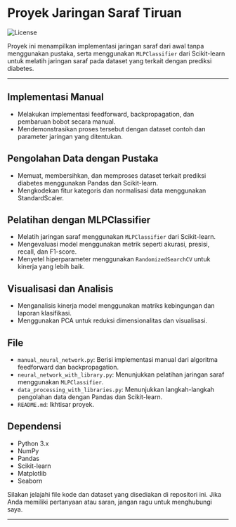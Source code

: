 # Proyek Jaringan Saraf Tiruan

![License](https://img.shields.io/badge/license-MIT-green)  

Proyek ini menampilkan implementasi jaringan saraf dari awal tanpa menggunakan pustaka, serta menggunakan `MLPClassifier` dari Scikit-learn untuk melatih jaringan saraf pada dataset yang terkait dengan prediksi diabetes.

---

## Implementasi Manual
- Melakukan implementasi feedforward, backpropagation, dan pembaruan bobot secara manual.
- Mendemonstrasikan proses tersebut dengan dataset contoh dan parameter jaringan yang ditentukan.

## Pengolahan Data dengan Pustaka
- Memuat, membersihkan, dan memproses dataset terkait prediksi diabetes menggunakan Pandas dan Scikit-learn.
- Mengkodekan fitur kategoris dan normalisasi data menggunakan StandardScaler.

## Pelatihan dengan MLPClassifier
- Melatih jaringan saraf menggunakan `MLPClassifier` dari Scikit-learn.
- Mengevaluasi model menggunakan metrik seperti akurasi, presisi, recall, dan F1-score.
- Menyetel hiperparameter menggunakan `RandomizedSearchCV` untuk kinerja yang lebih baik.

## Visualisasi dan Analisis
- Menganalisis kinerja model menggunakan matriks kebingungan dan laporan klasifikasi.
- Menggunakan PCA untuk reduksi dimensionalitas dan visualisasi.

## File
- `manual_neural_network.py`: Berisi implementasi manual dari algoritma feedforward dan backpropagation.
- `neural_network_with_library.py`: Menunjukkan pelatihan jaringan saraf menggunakan `MLPClassifier`.
- `data_processing_with_libraries.py`: Menunjukkan langkah-langkah pengolahan data dengan Pandas dan Scikit-learn.
- `README.md`: Ikhtisar proyek.

## Dependensi
- Python 3.x
- NumPy
- Pandas
- Scikit-learn
- Matplotlib
- Seaborn

Silakan jelajahi file kode dan dataset yang disediakan di repositori ini. Jika Anda memiliki pertanyaan atau saran, jangan ragu untuk menghubungi saya.

---
